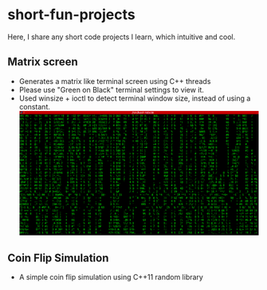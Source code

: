 short-fun-projects
==================

Here, I share any short code projects I learn, which intuitive and cool.

## Matrix screen 
   - Generates a matrix like terminal screen using C++ threads
   - Please use "Green on Black" terminal settings to view it.
   - Used winsize + ioctl to detect terminal window size, instead of using a constant.
[![Screen](./matrix-screen/matrix.png)](./matrix-screen/matrix.png)

## Coin Flip Simulation 
   - A simple coin flip simulation using C++11 random library
